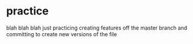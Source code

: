 # practice
blah blah blah
just practicing creating features off the master branch and committing to create new versions of the file

